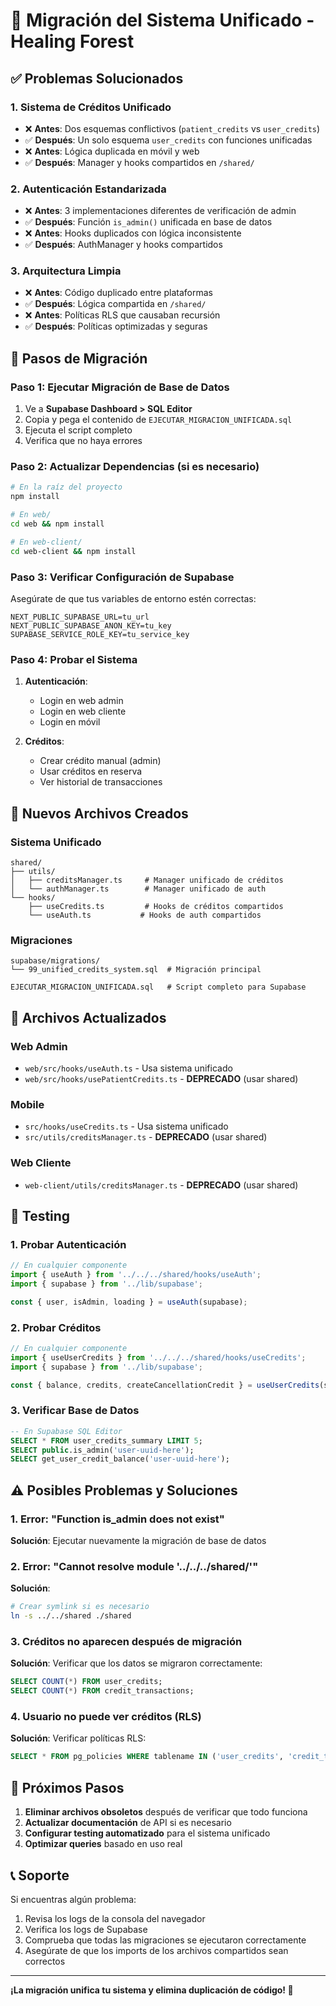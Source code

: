 # 🔧 Migración del Sistema Unificado - Healing Forest

## ✅ Problemas Solucionados

### 1. **Sistema de Créditos Unificado**
- ❌ **Antes**: Dos esquemas conflictivos (`patient_credits` vs `user_credits`)
- ✅ **Después**: Un solo esquema `user_credits` con funciones unificadas
- ❌ **Antes**: Lógica duplicada en móvil y web
- ✅ **Después**: Manager y hooks compartidos en `/shared/`

### 2. **Autenticación Estandarizada**
- ❌ **Antes**: 3 implementaciones diferentes de verificación de admin
- ✅ **Después**: Función `is_admin()` unificada en base de datos
- ❌ **Antes**: Hooks duplicados con lógica inconsistente
- ✅ **Después**: AuthManager y hooks compartidos

### 3. **Arquitectura Limpia**
- ❌ **Antes**: Código duplicado entre plataformas
- ✅ **Después**: Lógica compartida en `/shared/`
- ❌ **Antes**: Políticas RLS que causaban recursión
- ✅ **Después**: Políticas optimizadas y seguras

## 🚀 Pasos de Migración

### Paso 1: Ejecutar Migración de Base de Datos

1. Ve a **Supabase Dashboard > SQL Editor**
2. Copia y pega el contenido de `EJECUTAR_MIGRACION_UNIFICADA.sql`
3. Ejecuta el script completo
4. Verifica que no haya errores

### Paso 2: Actualizar Dependencias (si es necesario)

```bash
# En la raíz del proyecto
npm install

# En web/
cd web && npm install

# En web-client/
cd web-client && npm install
```

### Paso 3: Verificar Configuración de Supabase

Asegúrate de que tus variables de entorno estén correctas:

```env
NEXT_PUBLIC_SUPABASE_URL=tu_url
NEXT_PUBLIC_SUPABASE_ANON_KEY=tu_key
SUPABASE_SERVICE_ROLE_KEY=tu_service_key
```

### Paso 4: Probar el Sistema

1. **Autenticación**:
   - Login en web admin
   - Login en web cliente
   - Login en móvil

2. **Créditos**:
   - Crear crédito manual (admin)
   - Usar créditos en reserva
   - Ver historial de transacciones

## 📁 Nuevos Archivos Creados

### Sistema Unificado
```
shared/
├── utils/
│   ├── creditsManager.ts     # Manager unificado de créditos
│   └── authManager.ts        # Manager unificado de auth
└── hooks/
    ├── useCredits.ts         # Hooks de créditos compartidos
    └── useAuth.ts           # Hooks de auth compartidos
```

### Migraciones
```
supabase/migrations/
└── 99_unified_credits_system.sql  # Migración principal

EJECUTAR_MIGRACION_UNIFICADA.sql   # Script completo para Supabase
```

## 🔄 Archivos Actualizados

### Web Admin
- `web/src/hooks/useAuth.ts` - Usa sistema unificado
- `web/src/hooks/usePatientCredits.ts` - **DEPRECADO** (usar shared)

### Mobile
- `src/hooks/useCredits.ts` - Usa sistema unificado
- `src/utils/creditsManager.ts` - **DEPRECADO** (usar shared)

### Web Cliente
- `web-client/utils/creditsManager.ts` - **DEPRECADO** (usar shared)

## 🧪 Testing

### 1. Probar Autenticación
```typescript
// En cualquier componente
import { useAuth } from '../../../shared/hooks/useAuth';
import { supabase } from '../lib/supabase';

const { user, isAdmin, loading } = useAuth(supabase);
```

### 2. Probar Créditos
```typescript
// En cualquier componente
import { useUserCredits } from '../../../shared/hooks/useCredits';
import { supabase } from '../lib/supabase';

const { balance, credits, createCancellationCredit } = useUserCredits(supabase, userId);
```

### 3. Verificar Base de Datos
```sql
-- En Supabase SQL Editor
SELECT * FROM user_credits_summary LIMIT 5;
SELECT public.is_admin('user-uuid-here');
SELECT get_user_credit_balance('user-uuid-here');
```

## ⚠️ Posibles Problemas y Soluciones

### 1. Error: "Function is_admin does not exist"
**Solución**: Ejecutar nuevamente la migración de base de datos

### 2. Error: "Cannot resolve module '../../../shared/'"
**Solución**: 
```bash
# Crear symlink si es necesario
ln -s ../../shared ./shared
```

### 3. Créditos no aparecen después de migración
**Solución**: Verificar que los datos se migraron correctamente:
```sql
SELECT COUNT(*) FROM user_credits;
SELECT COUNT(*) FROM credit_transactions;
```

### 4. Usuario no puede ver créditos (RLS)
**Solución**: Verificar políticas RLS:
```sql
SELECT * FROM pg_policies WHERE tablename IN ('user_credits', 'credit_transactions');
```

## 🎯 Próximos Pasos

1. **Eliminar archivos obsoletos** después de verificar que todo funciona
2. **Actualizar documentación** de API si es necesario
3. **Configurar testing automatizado** para el sistema unificado
4. **Optimizar queries** basado en uso real

## 📞 Soporte

Si encuentras algún problema:

1. Revisa los logs de la consola del navegador
2. Verifica los logs de Supabase
3. Comprueba que todas las migraciones se ejecutaron correctamente
4. Asegúrate de que los imports de los archivos compartidos sean correctos

---

**¡La migración unifica tu sistema y elimina duplicación de código! 🎉**









